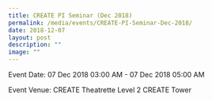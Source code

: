 ```yaml
---
title: CREATE PI Seminar (Dec 2018)
permalink: /media/events/CREATE-PI-Seminar-Dec-2018/
date: 2018-12-07
layout: post
description: ""
image: ""
---
```

Event Date: 07 Dec 2018 03:00 AM - 07 Dec 2018 05:00 AM

Event Venue: CREATE Theatrette Level 2 CREATE Tower